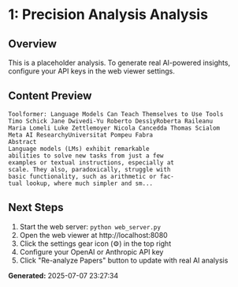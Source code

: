 
# 1: Precision Analysis Analysis

## Overview
This is a placeholder analysis. To generate real AI-powered insights, configure your API keys in the web viewer settings.

## Content Preview
```
Toolformer: Language Models Can Teach Themselves to Use Tools
Timo Schick Jane Dwivedi-Yu Roberto DessìyRoberta Raileanu
Maria Lomeli Luke Zettlemoyer Nicola Cancedda Thomas Scialom
Meta AI ResearchyUniversitat Pompeu Fabra
Abstract
Language models (LMs) exhibit remarkable
abilities to solve new tasks from just a few
examples or textual instructions, especially at
scale. They also, paradoxically, struggle with
basic functionality, such as arithmetic or fac-
tual lookup, where much simpler and sm...
```

## Next Steps
1. Start the web server: `python web_server.py`
2. Open the web viewer at http://localhost:8080
3. Click the settings gear icon (⚙️) in the top right
4. Configure your OpenAI or Anthropic API key
5. Click "Re-analyze Papers" button to update with real AI analysis

**Generated:** 2025-07-07 23:27:34
        